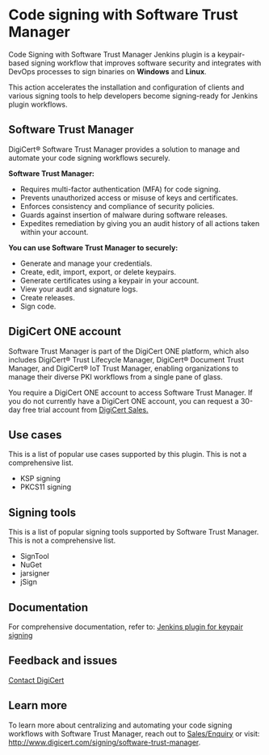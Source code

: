 # Code signing with Software Trust Manager

Code Signing with Software Trust Manager Jenkins plugin is a keypair-based signing workflow that improves software
security and integrates with DevOps processes to sign binaries on **Windows** and **Linux**.

This action accelerates the installation and configuration of clients and various signing tools to help developers
become signing-ready for Jenkins plugin workflows.

## Software Trust Manager

DigiCert® Software Trust Manager provides a solution to manage and automate your code signing workflows securely.

**Software Trust Manager:**

- Requires multi-factor authentication (MFA) for code signing.
- Prevents unauthorized access or misuse of keys and certificates.
- Enforces consistency and compliance of security policies.
- Guards against insertion of malware during software releases.
- Expedites remediation by giving you an audit history of all actions taken within your account.

**You can use Software Trust Manager to securely:**

- Generate and manage your credentials.
- Create, edit, import, export, or delete keypairs.
- Generate certificates using a keypair in your account.
- View your audit and signature logs.
- Create releases.
- Sign code.

## DigiCert ONE account

Software Trust Manager is part of the DigiCert ONE platform, which also includes DigiCert® Trust Lifecycle Manager,
DigiCert® Document Trust Manager, and DigiCert® IoT Trust Manager, enabling organizations to manage their diverse PKI
workflows from a single pane of glass.

You require a DigiCert ONE account to access Software Trust Manager. If you do not currently have a DigiCert ONE
account, you can request a 30-day free trial account
from [DigiCert Sales.](https://www.digicert.com/support/pki-support)

## Use cases

This is a list of popular use cases supported by this plugin. This is not a comprehensive list.

- KSP signing
- PKCS11 signing

## Signing tools

This is a list of popular signing tools supported by Software Trust Manager. This is not a comprehensive list.

- SignTool
- NuGet
- jarsigner
- jSign

## Documentation

For comprehensive documentation, refer to:
[Jenkins plugin for keypair signing](https://docs.digicert.com/en/digicert-one/software-trust-manager/ci-cd-integrations/plugins/jenkins-plugin-for-keypair-signing.html)

## Feedback and issues

[Contact DigiCert](https://www.digicert.com/support/pki-support)

## Learn more

To learn more about centralizing and automating your code signing workflows with Software Trust Manager, reach out
to [Sales/Enquiry](mailto:sales@digicert.com) or visit: http://www.digicert.com/signing/software-trust-manager.